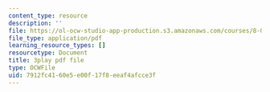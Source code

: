 ```yaml
---
content_type: resource
description: ''
file: https://ol-ocw-studio-app-production.s3.amazonaws.com/courses/8-01sc-classical-mechanics-fall-2016/7912fc4160e5e00f17f8eeaf4afcce3f_jAcdLZRhYNU.pdf
file_type: application/pdf
learning_resource_types: []
resourcetype: Document
title: 3play pdf file
type: OCWFile
uid: 7912fc41-60e5-e00f-17f8-eeaf4afcce3f
---
```

